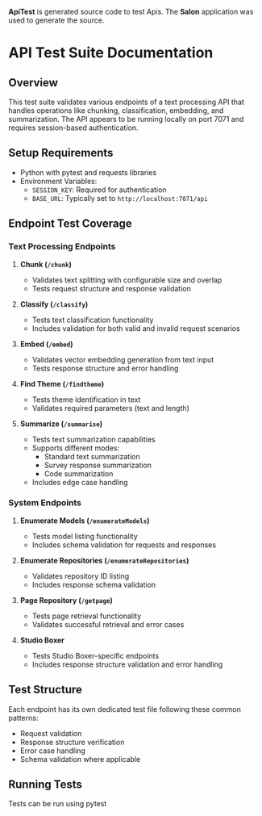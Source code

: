 **ApiTest** is generated source code to test Apis. The **Salon** application was used to generate the source. 

# API Test Suite Documentation

## Overview
This test suite validates various endpoints of a text processing API that handles operations like chunking, classification, embedding, and summarization. The API appears to be running locally on port 7071 and requires session-based authentication.

## Setup Requirements
- Python with pytest and requests libraries
- Environment Variables:
  - `SESSION_KEY`: Required for authentication
  - `BASE_URL`: Typically set to `http://localhost:7071/api`

## Endpoint Test Coverage

### Text Processing Endpoints
1. **Chunk (`/chunk`)**
   - Validates text splitting with configurable size and overlap
   - Tests request structure and response validation

2. **Classify (`/classify`)**
   - Tests text classification functionality
   - Includes validation for both valid and invalid request scenarios

3. **Embed (`/embed`)**
   - Validates vector embedding generation from text input
   - Tests response structure and error handling

4. **Find Theme (`/findtheme`)**
   - Tests theme identification in text
   - Validates required parameters (text and length)

5. **Summarize (`/summarise`)**
   - Tests text summarization capabilities
   - Supports different modes:
     - Standard text summarization
     - Survey response summarization
     - Code summarization
   - Includes edge case handling

### System Endpoints
1. **Enumerate Models (`/enumerateModels`)**
   - Tests model listing functionality
   - Includes schema validation for requests and responses

2. **Enumerate Repositories (`/enumerateRepositories`)**
   - Validates repository ID listing
   - Includes response schema validation

3. **Page Repository (`/getpage`)**
   - Tests page retrieval functionality
   - Validates successful retrieval and error cases

4. **Studio Boxer**
   - Tests Studio Boxer-specific endpoints
   - Includes response structure validation and error handling

## Test Structure
Each endpoint has its own dedicated test file following these common patterns:
- Request validation
- Response structure verification
- Error case handling
- Schema validation where applicable

## Running Tests
Tests can be run using pytest

